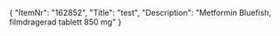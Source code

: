 {
  "ItemNr": "162852",
  "Title": "test",
  "Description": "Metformin Bluefish, filmdragerad tablett 850 mg"
}